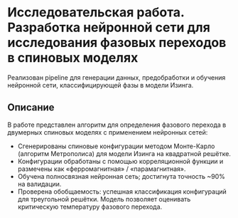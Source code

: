 # Исследовательская работа. Разработка нейронной сети для исследования фазовых переходов в спиновых моделях

Реализован pipeline для генерации данных, предобработки и обучения нейронной сети, классифицирующей фазы в модели Изинга.

## Описание
В работе представлен алгоритм для определения фазового перехода в двумерных спиновых моделях с применением нейронных сетей:
- Сгенерированы спиновые конфигурации методом Монте-Карло (алгоритм Метрополиса) для модели Изинга на квадратной решётке.
- Конфигурации обработаны с помощью корреляционной функции и размечены как «ферромагнитная» / «парамагнитная».
- Обучена полносвязная нейронная сеть; достигнута точность ~90% на валидации.
- Проверена обобщаемость: успешная классификация конфигураций для треугольной решётки. Модель позволяет оценивать критическую температуру фазового перехода.
